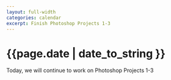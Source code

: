 ```yaml
---
layout: full-width
categories: calendar
excerpt: Finish Photoshop Projects 1-3
---
```

# {{page.date | date_to_string }} #

Today, we will continue to work on Photoshop Projects 1-3

